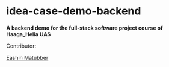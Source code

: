 # idea-case-demo-backend

**A backend demo for the full-stack software project course of Haaga_Helia UAS**
 


Contributor:

[Eashin Matubber](https://github.com/eeashin)
